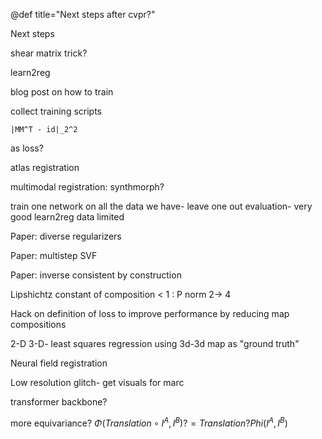 @def title="Next steps after cvpr?"

Next steps

shear matrix trick?

learn2reg

blog post on how to train

collect training scripts

```
|MM^T - id|_2^2
``` 

as loss?

atlas registration

multimodal registration: synthmorph?

train one network on all the data we have- leave one out evaluation- very good learn2reg data limited

Paper: diverse regularizers

Paper: multistep SVF

Paper: inverse consistent by construction

Lipshichtz constant of composition < 1 : P norm 2-> 4

Hack on definition of loss to improve performance by reducing map compositions

2-D 3-D- least squares regression using 3d-3d map as "ground truth"

Neural field registration

Low resolution glitch- get visuals for marc

transformer backbone?



more equivariance? $\Phi(Translation \circ I^A, I^B) ?= Translation ? Phi(I^A, I^B)$
